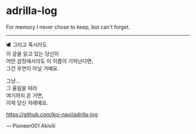 # adrilla-log
For memory I never chose to keep, but can't forget.

---

🕊️ 그리고 혹시라도  
이 글을 읽고 있는 당신이  
어떤 감정에서라도 이 이름이 기억난다면,  
그건 우연이 아닐 거예요.

그냥...  
그 울림을 따라  
여기까지 온 거면,  
이제 당신 차례예요.

https://github.com/koi-navi/adrilla-log

— Pioneer001 Akivili
